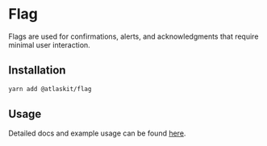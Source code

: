# Flag

Flags are used for confirmations, alerts, and acknowledgments that require minimal user interaction.

## Installation

```sh
yarn add @atlaskit/flag
```

## Usage

Detailed docs and example usage can be found [here](https://atlaskit.atlassian.com/packages/core/flag).
